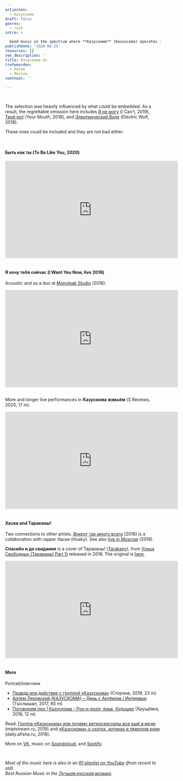 ```yaml
---
artiesten:
  - Казускома
draft: false
genres:
  - rock
intro: >

  Good music in the spectrum where **Казускома** (Kazuscoma) operates is not easy to find in Russian. This trio from Moscow is a discovery worth sharing with great pleasure. Call it hard rock, blues rock, seventies, or stoner—this is rock that doesn’t care about names. Denim jackets and long hair, Flying V (or Gibson SG) guitars, and Marshall amps make the party complete.
publishdate: '2020-08-25'
resources: []
seo_description: ''
title: Казускома 4x
trefwoorden:
  - Хаски
  - Moscow
voetnoot: ''

---
```


 
<br/>

The selection was heavily influenced by what could be embedded. As a result, the regrettable omission here includes [Я не могу](https://www.youtube.com/watch?v=KHAQsckUKlc) (I Can't, 2019), [Твой рот](https://www.youtube.com/watch?v=ghOTJjhONbc) (Your Mouth, 2018), and [Электрический Волк](https://youtu.be/0l0IfJL6ZUI) (Electric Wolf, 2018).

These ones could be included and they are not bad either.

<br/>

#### Быть как ты (To Be Like You, 2020)

 
<iframe width="560" height="315" src="https://www.youtube.com/embed/XcZPwB0eaG4" frameborder="0" allow="accelerometer; autoplay; encrypted-media; gyroscope; picture-in-picture" allowfullscreen></iframe>

 
<br/>
<br/> 

 

#### Я хочу тебя сейчас (I Want You Now, live 2016) 

Acoustic and as a duo at [Monoleak Studio](https://youtu.be/Axtccv14rhc) (2018).

 

<iframe width="560" height="315" src="https://www.youtube.com/embed/D9QvVZgdaWA" frameborder="0" allow="accelerometer; autoplay; encrypted-media; gyroscope; picture-in-picture" allowfullscreen></iframe>

<br/>

 <br/>

More and longer live performances in **Казускома живьём** (S Reviews, 2020, 17 m).

<iframe width="560" height="315" src="https://www.youtube.com/embed/GAhBVFFRCrM" frameborder="0" allow="accelerometer; autoplay; encrypted-media; gyroscope; picture-in-picture" allowfullscreen></iframe>

 <br/>

<br/>

#### Хаски and Тараканы!

Two connections to other artists. [Вокруг так много всего](https://www.youtube.com/watch?v=T9X-R_oOYDc) (2018) is a collaboration with rapper Хаски (Husky). See also [live in Moscow](https://youtu.be/ZBpFpybr2uA) (2019).

**Спасибо и до свидания** is a cover of Тараканы! ([Tarakany](https://www.rusland1.nl/en/muziek/20200720-tarakany-3x/)), from [Улица Свободных (Тараканы! Part 1)](https://open.spotify.com/album/14I2rOqLN9Jh5n8n8l2wpv?si=aCBAAC0qTumC8_9qGMSfTQ) released in 2018. The original is [here](https://youtu.be/uUe9xgTbIas).

 

<iframe width="560" height="315" src="https://www.youtube.com/embed/9rtubJ7U14E" frameborder="0" allow="accelerometer; autoplay; encrypted-media; gyroscope; picture-in-picture" allowfullscreen></iframe>

 
<br/>
 <br/>

#### More


Portrait/interview  

- [Правда или действие с группой «Казускома»](https://youtu.be/EJUpDq861dA) (Сторона, 2019, 23 m)
- [Артем Ляховский (КАЗУСКОМА) – День с Артёмом / Интервью](https://youtu.be/eWF_7keR8xw) (Тыслышал, 2017, 65 m)
- [Поговорим про | Казускома – Рок-н-ролл, язык, будущее](https://youtu.be/qL4FncQFrbA) (Хрущёвка, 2016, 12 m)

 
Read: [Группа «Казускома» или почему ретросексуалы все ещё в моде](https://miptstream.ru/2019/10/12/kazuskoma/) (miptstream.ru, 2019) and [«Казускома» о скотах, котиках и тяжелом роке](https://daily.afisha.ru/music/3557-vy-delaete-vid-chto-vy-muzykanty-no-na-samom-dele-eto-polnoe-govno/) (daily.afisha.ru, 2016). 

More on [VK](https://vk.com/kazuskoma), music on [Soundcloud](https://soundcloud.com/kazuskoma), and [Spotify](https://open.spotify.com/artist/19v5IMYhkJR3ZZrjnt3b4y?si=HiwXePP0QI-ezsBmjdGFwQ).


<br/>

*Most of the music here is also in an [R1 playlist on YouTube](https://www.youtube.com/playlist?list=PLeE-zqOrSLhxfIpK2vuUJNCKSzyVBi0yM) (from recent to old).* <br/>
*Best Russian Music in the [Лучшая русская музыка](https://www.youtube.com/playlist?list=PLeE-zqOrSLhxTFYDvlwUu4hYby9DojwoD).*
